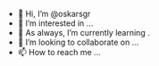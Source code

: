 - 👋 Hi, I’m @oskarsgr
- 👀 I’m interested in ...
- 🌱 As always, I’m currently learning .
- 💞️ I’m looking to collaborate on ...
- 📫 How to reach me ...

<!---
oskarsgr/oskarsgr is a ✨ special ✨ repository because its `README.md` (this file) appears on your GitHub profile.
You can click the Preview link to take a look at your changes.
--->
